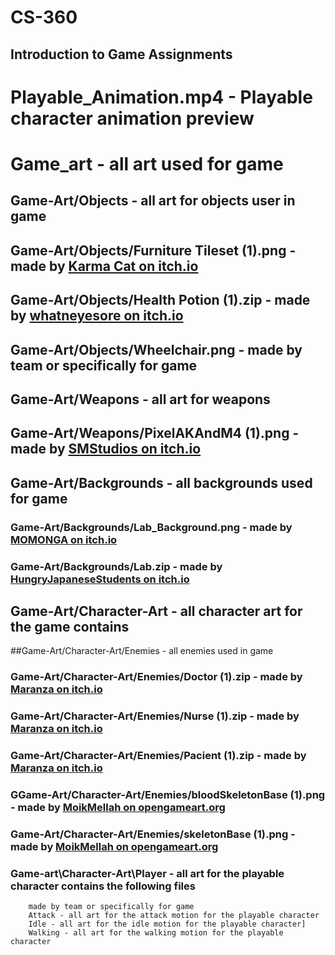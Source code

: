 # CS-360
## Introduction to Game Assignments

# Playable_Animation.mp4 - Playable character animation preview 
# Game_art - all art used for game
## Game-Art/Objects - all art for objects user in game
## Game-Art/Objects/Furniture Tileset (1).png - made by [Karma Cat on itch.io](https://karma-kat.itch.io)
## Game-Art/Objects/Health Potion (1).zip - made by [whatneyesore on itch.io](https://whatneyesore.itch.io)
## Game-Art/Objects/Wheelchair.png -  made by team or specifically for game
## Game-Art/Weapons - all art for weapons 
## Game-Art/Weapons/PixelAKAndM4 (1).png - made by [SMStudios on itch.io](https://simon-develop.itch.io)
  ## Game-Art/Backgrounds - all backgrounds used for game
   ### Game-Art/Backgrounds/Lab_Background.png - made by [MOMONGA on itch.io](https://itch.io/profile/momongaa)
  ### Game-Art/Backgrounds/Lab.zip - made by [HungryJapaneseStudents on itch.io](https://hungryjapanesestudents.itch.io)
  ## Game-Art/Character-Art - all character art for the game contains
  ##Game-Art/Character-Art/Enemies - all enemies used in game
  ### Game-Art/Character-Art/Enemies/Doctor (1).zip - made by [Maranza on itch.io](https://maranza.itch.io)
### Game-Art/Character-Art/Enemies/Nurse (1).zip - made by [Maranza on itch.io](https://maranza.itch.io)
### Game-Art/Character-Art/Enemies/Pacient (1).zip - made by [Maranza on itch.io](https://maranza.itch.io)
### GGame-Art/Character-Art/Enemies/bloodSkeletonBase (1).png - made by [MoikMellah on opengameart.org](https://opengameart.org/content/mv-platformer-skeleton)
### Game-Art/Character-Art/Enemies/skeletonBase (1).png - made by [MoikMellah on opengameart.org](https://opengameart.org/content/mv-platformer-skeleton)


 
  
### Game-art\Character-Art\Player - all art for the playable character contains the following files
        
        made by team or specifically for game
        Attack - all art for the attack motion for the playable character 
        Idle - all art for the idle motion for the playable character]
        Walking - all art for the walking motion for the playable character





